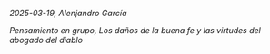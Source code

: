 *2025-03-19, Alenjandro García*

*Pensamiento en grupo, Los daños de la buena fe y las virtudes del abogado del diablo*


